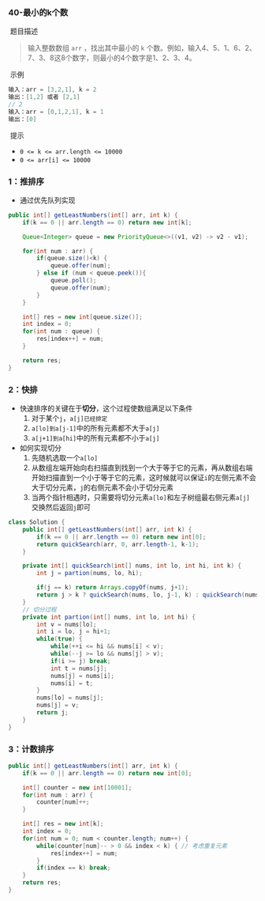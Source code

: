 ### 40-最小的k个数

​	题目描述

> 输入整数数组 `arr` ，找出其中最小的 `k` 个数。例如，输入4、5、1、6、2、7、3、8这8个数字，则最小的4个数字是1、2、3、4。

​	示例

```java
输入：arr = [3,2,1], k = 2
输出：[1,2] 或者 [2,1]
// 2
输入：arr = [0,1,2,1], k = 1
输出：[0]
```

​	提示

- `0 <= k <= arr.length <= 10000`
- `0 <= arr[i] <= 10000`

### 1：推排序

- 通过优先队列实现

```java
public int[] getLeastNumbers(int[] arr, int k) {
    if(k == 0 || arr.length == 0) return new int[k];

    Queue<Integer> queue = new PriorityQueue<>((v1, v2) -> v2 - v1);

    for(int num : arr) {
        if(queue.size()<k) {
            queue.offer(num);
        } else if (num < queue.peek()){
            queue.poll();
            queue.offer(num);
        }
    }

    int[] res = new int[queue.size()];
    int index = 0;
    for(int num : queue) {
        res[index++] = num;
    }

    return res;
}
```

### 2：快排

- 快速排序的关键在于**切分**，这个过程使数组满足以下条件
  1. 对于某个`j`，`a[j]已经排定`
  2. `a[lo]到a[j-1]`中的所有元素都不大于`a[j]`
  3. `a[j+1]到a[hi]`中的所有元素都不小于`a[j]`
- 如何实现切分
  1. 先随机选取一个`a[lo]`
  2. 从数组左端开始向右扫描直到找到一个大于等于它的元素，再从数组右端开始扫描直到一个小于等于它的元素，这时候就可以保证`i`的左侧元素不会大于切分元素，`j`的右侧元素不会小于切分元素
  3. 当两个指针相遇时，只需要将切分元素`a[lo]`和左子树组最右侧元素`a[j]`交换然后返回`j`即可

```java
class Solution {
    public int[] getLeastNumbers(int[] arr, int k) {
        if(k == 0 || arr.length == 0) return new int[0];
        return quickSearch(arr, 0, arr.length-1, k-1);
    }

    private int[] quickSearch(int[] nums, int lo, int hi, int k) {
        int j = partion(nums, lo, hi);

        if(j == k) return Arrays.copyOf(nums, j+1);
        return j > k ? quickSearch(nums, lo, j-1, k) : quickSearch(nums, j+1, hi, k);
    }
	// 切分过程
    private int partion(int[] nums, int lo, int hi) {
        int v = nums[lo];
        int i = lo, j = hi+1;
        while(true) {
            while(++i <= hi && nums[i] < v);
            while(--j >= lo && nums[j] > v);
            if(i >= j) break;
            int t = nums[j];
            nums[j] = nums[i];
            nums[i] = t;
        }
        nums[lo] = nums[j];
        nums[j] = v;
        return j;
    }
}
```

### 3：计数排序

```java
public int[] getLeastNumbers(int[] arr, int k) {
    if(k == 0 || arr.length == 0) return new int[0];

    int[] counter = new int[10001];
    for(int num : arr) {
        counter[num]++;
    }

    int[] res = new int[k];
    int index = 0;
    for(int num = 0; num < counter.length; num++) {
        while(counter[num]-- > 0 && index < k) { // 考虑重复元素
            res[index++] = num;
        }
        if(index == k) break;
    }
    return res;
}
```

